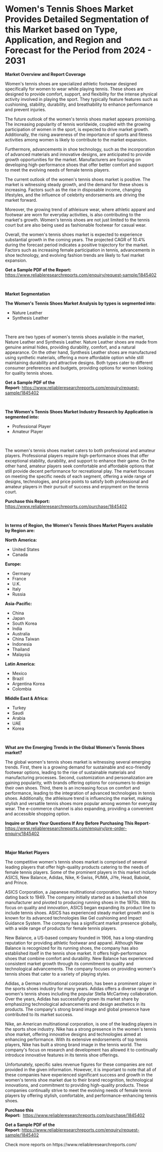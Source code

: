 <p><h1>Women's Tennis Shoes Market Provides Detailed Segmentation of this Market based on Type, Application, and Region and Forecast for the Period from 2024 - 2031</h1></p><p><strong>Market Overview and Report Coverage</strong></p>
<p><p>Women's tennis shoes are specialized athletic footwear designed specifically for women to wear while playing tennis. These shoes are designed to provide comfort, support, and flexibility for the intense physical activity involved in playing the sport. They typically feature features such as cushioning, stability, durability, and breathability to enhance performance and prevent injuries.</p><p>The future outlook of the women's tennis shoes market appears promising. The increasing popularity of tennis worldwide, coupled with the growing participation of women in the sport, is expected to drive market growth. Additionally, the rising awareness of the importance of sports and fitness activities among women is likely to contribute to the market expansion.</p><p>Furthermore, advancements in shoe technology, such as the incorporation of advanced materials and innovative designs, are anticipated to provide growth opportunities for the market. Manufacturers are focusing on developing high-performance shoes that offer better comfort and support to meet the evolving needs of female tennis players.</p><p>The current outlook of the women's tennis shoes market is positive. The market is witnessing steady growth, and the demand for these shoes is increasing. Factors such as the rise in disposable income, changing lifestyles, and the influence of celebrity endorsements are driving the market forward.</p><p>Moreover, the growing trend of athleisure wear, where athletic apparel and footwear are worn for everyday activities, is also contributing to the market's growth. Women's tennis shoes are not just limited to the tennis court but are also being used as fashionable footwear for casual wear.</p><p>Overall, the women's tennis shoes market is expected to experience substantial growth in the coming years. The projected CAGR of 10.4% during the forecast period indicates a positive trajectory for the market. Factors such as increasing female participation in tennis, advancements in shoe technology, and evolving fashion trends are likely to fuel market expansion.</p></p>
<p><strong>Get a Sample PDF of the Report:</strong> <a href="https://www.reliableresearchreports.com/enquiry/request-sample/1845402">https://www.reliableresearchreports.com/enquiry/request-sample/1845402</a></p>
<p>&nbsp;</p>
<p><strong>Market Segmentation</strong></p>
<p><strong>The Women's Tennis Shoes Market Analysis by types is segmented into:</strong></p>
<p><ul><li>Nature Leather</li><li>Synthesis Leather</li></ul></p>
<p>&nbsp;</p>
<p><p>There are two types of women's tennis shoes available in the market, Nature Leather and Synthesis Leather. Nature Leather shoes are made from genuine animal hides, providing durability, comfort, and a natural appearance. On the other hand, Synthesis Leather shoes are manufactured using synthetic materials, offering a more affordable option while still maintaining durability and attractive designs. Both types cater to different consumer preferences and budgets, providing options for women looking for quality tennis shoes.</p></p>
<p><strong>Get a Sample PDF of the Report:</strong>&nbsp;<a href="https://www.reliableresearchreports.com/enquiry/request-sample/1845402">https://www.reliableresearchreports.com/enquiry/request-sample/1845402</a></p>
<p>&nbsp;</p>
<p><strong>The Women's Tennis Shoes Market Industry Research by Application is segmented into:</strong></p>
<p><ul><li>Professional Player</li><li>Amateur Player</li></ul></p>
<p>&nbsp;</p>
<p><p>The women's tennis shoes market caters to both professional and amateur players. Professional players require high-performance shoes that offer exceptional stability, durability, and support to enhance their game. On the other hand, amateur players seek comfortable and affordable options that still provide decent performance for recreational play. The market focuses on meeting the specific needs of each segment, offering a wide range of designs, technologies, and price points to satisfy both professional and amateur players in their pursuit of success and enjoyment on the tennis court.</p></p>
<p><strong>Purchase this Report:</strong>&nbsp; <a href="https://www.reliableresearchreports.com/purchase/1845402">https://www.reliableresearchreports.com/purchase/1845402</a></p>
<p>&nbsp;</p>
<p><strong>In terms of Region, the Women's Tennis Shoes Market Players available by Region are:</strong></p>
<p>
    <p> <strong> North America: </strong>
        <ul>
            <li>United States</li>
            <li>Canada</li>
        </ul>
        </p> 
    <p> <strong> Europe: </strong>
        <ul>
            <li>Germany</li>
            <li>France</li>
            <li>U.K.</li>
            <li>Italy</li>
            <li>Russia</li>
        </ul>
        </p> 
    <p> <strong> Asia-Pacific: </strong>
        <ul>
            <li>China</li>
            <li>Japan</li>
            <li>South Korea</li>
            <li>India</li>
            <li>Australia</li>
            <li>China Taiwan</li>
            <li>Indonesia</li>
            <li>Thailand</li>
            <li>Malaysia</li>
        </ul>
        </p> 
    <p> <strong> Latin America: </strong>
        <ul>
            <li>Mexico</li>
            <li>Brazil</li>
            <li>Argentina Korea</li>
            <li>Colombia</li>
        </ul>
        </p> 
    <p> <strong> Middle East & Africa: </strong>
        <ul>
            <li>Turkey</li>
            <li>Saudi</li>
            <li>Arabia</li>
            <li>UAE</li>
            <li>Korea</li>
        </ul>
    </p>
    </p>
<p>&nbsp;</p>
<p><strong>What are the Emerging Trends in the Global Women's Tennis Shoes market?</strong></p>
<p><p>The global women's tennis shoes market is witnessing several emerging trends. First, there is a growing demand for sustainable and eco-friendly footwear options, leading to the rise of sustainable materials and manufacturing processes. Second, customization and personalization are gaining popularity, with brands offering options for consumers to design their own shoes. Third, there is an increasing focus on comfort and performance, leading to the integration of advanced technologies in tennis shoes. Additionally, the athleisure trend is influencing the market, making stylish and versatile tennis shoes more popular among women for everyday wear. The e-commerce channel is also expanding, providing a convenient and accessible shopping option.</p></p>
<p><strong>Inquire or Share Your Questions If Any Before Purchasing This Report</strong>- <a href="https://www.reliableresearchreports.com/enquiry/pre-order-enquiry/1845402">https://www.reliableresearchreports.com/enquiry/pre-order-enquiry/1845402</a></p>
<p>&nbsp;</p>
<p><strong>Major Market Players</strong></p>
<p><p>The competitive women's tennis shoes market is comprised of several leading players that offer high-quality products catering to the needs of female tennis players. Some of the prominent players in this market include ASICS, New Balance, Adidas, Nike, K-Swiss, PUMA, JiYe, Head, Babolat, and Prince.</p><p>ASICS Corporation, a Japanese multinational corporation, has a rich history dating back to 1949. The company initially started as a basketball shoe manufacturer and pivoted to producing running shoes in the 1970s. With its focus on quality and innovation, ASICS began expanding its product line to include tennis shoes. ASICS has experienced steady market growth and is known for its advanced technologies like Gel cushioning and Impact Guidance System. The company has a significant market presence globally, with a wide range of products for female tennis players.</p><p>New Balance, a US-based company founded in 1906, has a long-standing reputation for providing athletic footwear and apparel. Although New Balance is recognized for its running shoes, the company has also established itself in the tennis shoe market. It offers high-performance shoes that combine comfort and durability. New Balance has experienced consistent market growth through its commitment to quality and technological advancements. The company focuses on providing women's tennis shoes that cater to a variety of playing styles.</p><p>Adidas, a German multinational corporation, has been a prominent player in the sports shoes industry for many years. Adidas offers a diverse range of women's tennis shoes including the popular Stella McCartney collaboration. Over the years, Adidas has successfully grown its market share by emphasizing technological advancements and design aesthetics in its products. The company's strong brand image and global presence have contributed to its market success.</p><p>Nike, an American multinational corporation, is one of the leading players in the sports shoe industry. Nike has a strong presence in the women's tennis shoe market, offering innovative designs and technologies aimed at enhancing performance. With its extensive endorsements of top tennis players, Nike has built a strong brand image in the tennis world. The company's focus on research and development has allowed it to continually introduce innovative features in its tennis shoe offerings.</p><p>Unfortunately, specific sales revenue figures for these companies are not provided in the given information. However, it is important to note that all of these companies have experienced significant success and growth in the women's tennis shoe market due to their brand recognition, technological innovations, and commitment to providing high-quality products. These companies continually strive to meet the evolving needs of female tennis players by offering stylish, comfortable, and performance-enhancing tennis shoes.</p></p>
<p><strong>Purchase this Report:</strong>&nbsp;&nbsp;<a href="https://www.reliableresearchreports.com/purchase/1845402">https://www.reliableresearchreports.com/purchase/1845402</a></p>
<p></p>
<p><strong>Get a Sample PDF of the Report:</strong>&nbsp;<a href="https://www.reliableresearchreports.com/enquiry/request-sample/1845402">https://www.reliableresearchreports.com/enquiry/request-sample/1845402</a></p>
<p>Check more reports on https://www.reliableresearchreports.com/</p>